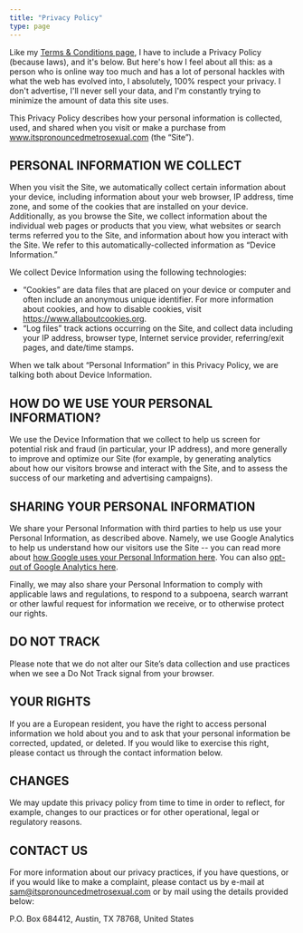 ```yaml
---
title: "Privacy Policy"
type: page
---
```


Like my [Terms & Conditions page](/terms/), I have to include a Privacy Policy (because laws), and it's below. But here's how I feel about all this: as a person who is online way too much and has a lot of personal hackles with what the web has evolved into, I absolutely, 100% respect your privacy. I don't advertise, I'll never sell your data, and I'm constantly trying to minimize the amount of data this site uses.

This Privacy Policy describes how your personal information is collected, used, and shared when you visit or make a purchase from www.itspronouncedmetrosexual.com (the “Site”).

## PERSONAL INFORMATION WE COLLECT

When you visit the Site, we automatically collect certain information about your device, including information about your web browser, IP address, time zone, and some of the cookies that are installed on your device. Additionally, as you browse the Site, we collect information about the individual web pages or products that you view, what websites or search terms referred you to the Site, and information about how you interact with the Site. We refer to this automatically-collected information as “Device Information.”

We collect Device Information using the following technologies:

- “Cookies” are data files that are placed on your device or computer and often include an anonymous unique identifier. For more information about cookies, and how to disable cookies, visit https://www.allaboutcookies.org.
- “Log files” track actions occurring on the Site, and collect data including your IP address, browser type, Internet service provider, referring/exit pages, and date/time stamps.

When we talk about “Personal Information” in this Privacy Policy, we are talking both about Device Information.

## HOW DO WE USE YOUR PERSONAL INFORMATION?

We use the Device Information that we collect to help us screen for potential risk and fraud (in particular, your IP address), and more generally to improve and optimize our Site (for example, by generating analytics about how our visitors browse and interact with the Site, and to assess the success of our marketing and advertising campaigns).

## SHARING YOUR PERSONAL INFORMATION

We share your Personal Information with third parties to help us use your Personal Information, as described above. Namely, we use Google Analytics to help us understand how our visitors use the Site -- you can read more about [how Google uses your Personal Information here](https://www.google.com/intl/en/policies/privacy/). You can also [opt-out of Google Analytics here](https://tools.google.com/dlpage/gaoptout).

Finally, we may also share your Personal Information to comply with applicable laws and regulations, to respond to a subpoena, search warrant or other lawful request for information we receive, or to otherwise protect our rights.

## DO NOT TRACK

Please note that we do not alter our Site’s data collection and use practices when we see a Do Not Track signal from your browser.

## YOUR RIGHTS

If you are a European resident, you have the right to access personal information we hold about you and to ask that your personal information be corrected, updated, or deleted. If you would like to exercise this right, please contact us through the contact information below.

## CHANGES

We may update this privacy policy from time to time in order to reflect, for example, changes to our practices or for other operational, legal or regulatory reasons.

## CONTACT US

For more information about our privacy practices, if you have questions, or if you would like to make a complaint, please contact us by e-mail at sam@itspronouncedmetrosexual.com or by mail using the details provided below:

P.O. Box 684412, Austin, TX 78768, United States